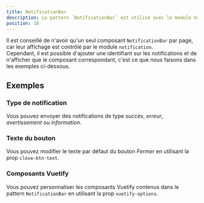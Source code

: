 ```yaml
---
title: NotificationBar
description: Le pattern `NotificationBar` est utilisé avec le module Vuex `notification` pour afficher des notifications à l'utilisateur.
position: 18
---
```


<doc-tabs light>

<doc-tab-item label="Utilisation">

<doc-example file="notification-bar/usage"></doc-example>

<doc-alert type="info">

Il est conseillé de n'avoir qu'un seul composant `NotificationBar` par page, car leur affichage est contrôlé par le module `notification`.<br>
Cependant, il est possible d'ajouter une identifiant sur les notifications et de n'afficher que le composant correspondant, c'est ce que nous faisons dans les exemples ci-dessous.

</doc-alert>

## Exemples

### Type de notification

Vous pouvez envoyer des notifications de type *succès*, *erreur*, *avertissement* ou *information*.

<doc-example file="notification-bar/types"></doc-example>

### Texte du bouton

Vous pouvez modifier le texte par défaut du bouton *Fermer* en utilisant la prop `close-btn-text`.

<doc-example file="notification-bar/label"></doc-example>

</doc-tab-item>

<doc-tab-item label="API">
<doc-api name="notification-bar"></doc-api>
</doc-tab-item>

<doc-tab-item label="Personnalisation">

### Composants Vuetify

Vous pouvez personnaliser les composants Vuetify contenus dans le pattern `NotificationBar` en utilisant la prop `vuetify-options`.

<doc-example file="notification-bar/options"></doc-example>

</doc-tab-item>

</doc-tabs>
